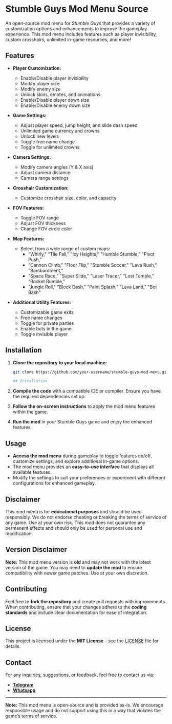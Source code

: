 # Stumble Guys Mod Menu Source

An open-source mod menu for *Stumble Guys* that provides a variety of customization options and enhancements to improve the gameplay experience. This mod menu includes features such as player invisibility, custom crosshairs, unlimited in-game resources, and more!

## Features

- **Player Customization:**
  - Enable/Disable player invisibility
  - Modify player size
  - Modify enemy size
  - Unlock skins, emotes, and animations
  - Enable/Disable player down size
  - Enable/Disable enemy down size

- **Game Settings:**
  - Adjust player speed, jump height, and slide dash speed
  - Unlimited game currency and crowns
  - Unlock new levels
  - Toggle free name change
  - Toggle for unlimited crowns

- **Camera Settings:**
  - Modify camera angles (Y & X axis)
  - Adjust camera distance
  - Camera range settings

- **Crosshair Customization:**
  - Customize crosshair size, color, and capacity

- **FOV Features:**
  - Toggle FOV range
  - Adjust FOV thickness
  - Change FOV circle color

- **Map Features:**
  - Select from a wide range of custom maps: 
    - "Whirly," "Tile Fall," "Icy Heights," "Humble Stumble," "Pivot Push," 
    - "Cannon Climb," "Floor Flip," "Stumble Soccer," "Lava Rush," "Bombardment," 
    - "Space Race," "Super Slide," "Laser Tracer," "Lost Temple," "Rocket Rumble," 
    - "Jungle Roll," "Block Dash," "Paint Splash," "Lava Land," "Bot Bash"

- **Additional Utility Features:**
  - Customizable game exits
  - Free name changes
  - Toggle for private parties
  - Enable bots in the game
  - Toggle invisible player

## Installation

1. **Clone the repository to your local machine:**

   ```bash
   git clone https://github.com/your-username/stumble-guys-mod-menu.git

   ## Installation

1. **Compile the code** with a compatible IDE or compiler. Ensure you have the required dependencies set up.

2. **Follow the on-screen instructions** to apply the mod menu features within the game.

3. **Run the mod** in your Stumble Guys game and enjoy the enhanced features.

## Usage

- **Access the mod menu** during gameplay to toggle features on/off, customize settings, and explore additional in-game options.
- The mod menu provides an **easy-to-use interface** that displays all available features.
- Modify the settings to suit your preferences or experiment with different configurations for enhanced gameplay.

## Disclaimer

This mod menu is for **educational purposes** and should be used responsibly. We do not endorse cheating or breaking the terms of service of any game. Use at your own risk. This mod does not guarantee any permanent effects and should only be used for personal use and modification.

## Version Disclaimer

**Note:** This mod menu version is **old** and may not work with the latest version of the game. You may need to **update the mod** to ensure compatibility with newer game patches. Use at your own discretion.

## Contributing

Feel free to **fork the repository** and create pull requests with improvements. When contributing, ensure that your changes adhere to the **coding standards** and include clear documentation for ease of integration.

## License

This project is licensed under the **MIT License** – see the [LICENSE](LICENSE) file for details.

## Contact

For any inquiries, suggestions, or feedback, feel free to contact us via:

- **[Telegram](https://t.me/SamiGaming)**
- **[Whatsapp](https://whatsapp.com/channel/0029Va9bWJa3QxS0N7sNcu00 )**

---

**Note:** This mod menu is open-source and is provided as-is. We encourage responsible usage and do not support using this in a way that violates the game’s terms of service.

